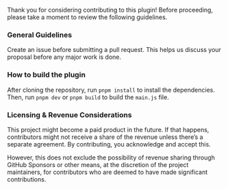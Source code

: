 Thank you for considering contributing to this plugin!
Before proceeding, please take a moment to review the following guidelines.

### General Guidelines

Create an issue before submitting a pull request. This helps us discuss your proposal before any major work is done.

### How to build the plugin

After cloning the repository, run `pnpm install` to install the dependencies. Then, run `pnpm dev` or `pnpm build` to build the `main.js` file.

### Licensing & Revenue Considerations

This project might become a paid product in the future. If that happens, contributors might not receive a share of the revenue unless there’s a separate agreement. By contributing, you acknowledge and accept this.

However, this does not exclude the possibility of revenue sharing through GitHub Sponsors or other means, at the discretion of the project maintainers, for contributors who are deemed to have made significant contributions.

